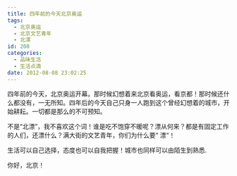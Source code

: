 ```yaml
---
title: 四年前的今天北京奥运
tags:
  - 北京奥运
  - 北京文艺青年
  - 北漂
id: 208
categories:
  - 品味生活
  - 生活点滴
date: 2012-08-08 23:02:25
---
```


四年前的今天，北京奥运开幕。那时候幻想着来北京看奥运，看京都！那时候还什么都没有，一无所知。四年后的今天自己只身一人跑到这个曾经幻想着的城市，开始耕耘。一切都是那么的不可预知。

不是“北漂”，我不喜欢这个词！谁是吃不饱穿不暖呢？漂从何来？都是有固定工作的人们，还漂什么？满大街的文艺青年，你们为什么要“ 漂“！

生活可以自己选择，态度也可以自我把握！城市也同样可以由陌生到熟悉.

你好，北京！